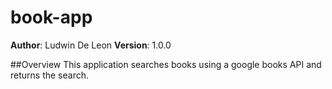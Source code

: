# book-app
**Author**: Ludwin De Leon
**Version**: 1.0.0

##Overview
This application searches books using a google books API and returns the search.


